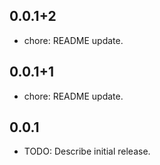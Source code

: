 ## 0.0.1+2

- chore: README update.

## 0.0.1+1

- chore: README update.

## 0.0.1

- TODO: Describe initial release.
